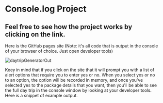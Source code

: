 # Console.log Project
## Feel free to see how the project works by clicking on the link.

Here is the GitHub pages site (Note: it's all code that is output in the console of your browser of choice. Just open developer tools)

![daytripGeneratorOut](https://user-images.githubusercontent.com/62074841/131934785-7d356b82-1c71-48db-9263-c9a1d4e9e1e0.png)

Keey in mind that if you click on the site that it will prompt you with a list of alert options that require you to enter yes or no. When you select yes or no to an option, the option will be recorded in memory, and once you've selected yes to the package details that you want, then you'll be able to see the full day trip in the console window by looking at your developer tools. Here is a snippet of example output. <br><br>
